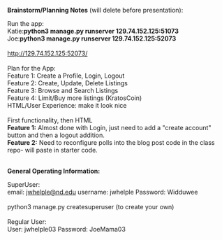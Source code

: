 <b>Brainstorm/Planning Notes</b> (will delete before presentation):

Run the app:<br/>
Katie:<b>python3 manage.py runserver 129.74.152.125:51073</b><br/>
Joe:<b>python3 manage.py runserver 129.74.152.125:52073</b><br/>
<br/>
http://129.74.152.125:52073/<br/>
<br/>
Plan for the App: <br/>
Feature 1: Create a Profile, Login, Logout <br/>
Feature 2: Create, Update, Delete Listings<br/>
Feature 3: Browse and Search Listings<br/>
Feature 4: Limit/Buy more listings (KratosCoin)<br/>
HTML/User Experience: make it look nice<br/>
<br/>
First functionality, then HTML<br/>
<b>Feature 1:</b>
Almost done with Login, just need to add a "create account" button and then a logout addition.
<br/>
<b>Feature 2:</b>
Need to reconfigure polls into the blog post code in the class repo- will paste in starter code.

<br/>
<b>General Operating Information:</b><br/>

SuperUser:<br/>
email: jwhelple@nd.edu
username: jwhelple
Password: Widduwee<br/>
<br/>
python3 manage.py createsuperuser (to create your own)<br/>
<br/>
Regular User:<br/>
User: jwhelple03
Password: JoeMama03<br/>
<br/>
